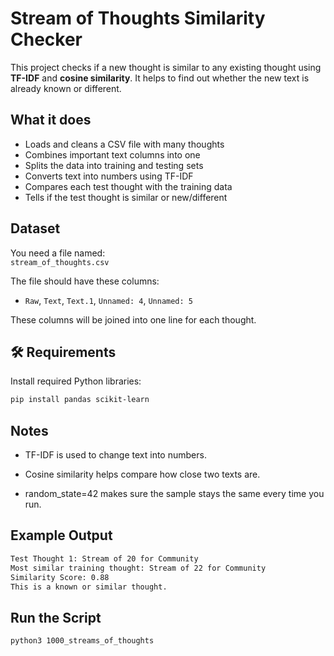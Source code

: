 # Stream of Thoughts Similarity Checker

This project checks if a new thought is similar to any existing thought using **TF-IDF** and **cosine similarity**. It helps to find out whether the new text is already known or different.

## What it does

- Loads and cleans a CSV file with many thoughts
- Combines important text columns into one
- Splits the data into training and testing sets
- Converts text into numbers using TF-IDF
- Compares each test thought with the training data
- Tells if the test thought is similar or new/different

## Dataset

You need a file named:  
`stream_of_thoughts.csv`  

The file should have these columns:
- `Raw`, `Text`, `Text.1`, `Unnamed: 4`, `Unnamed: 5`

These columns will be joined into one line for each thought.

## 🛠️ Requirements

Install required Python libraries:

```bash
pip install pandas scikit-learn
```
## Notes

* TF-IDF is used to change text into numbers.

* Cosine similarity helps compare how close two texts are.

* random_state=42 makes sure the sample stays the same every time you run.

## Example Output

```bash
Test Thought 1: Stream of 20 for Community
Most similar training thought: Stream of 22 for Community
Similarity Score: 0.88
This is a known or similar thought.
```
## Run the Script
```bash
python3 1000_streams_of_thoughts
```



